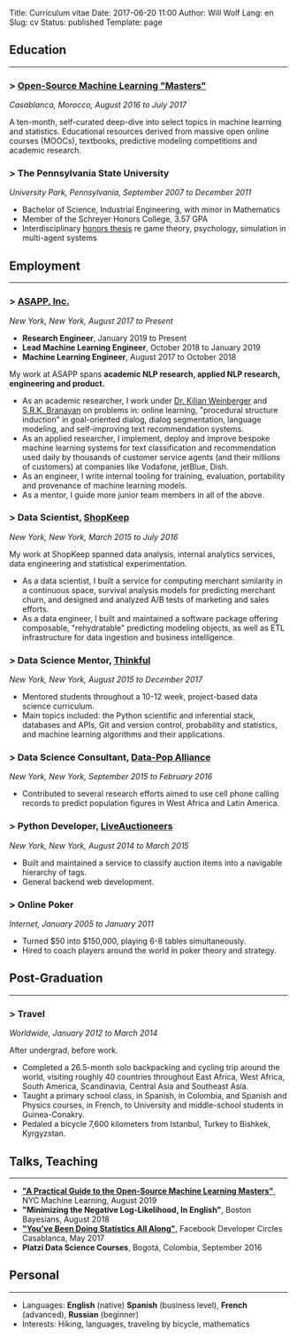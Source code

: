 Title: Curriculum vitae
Date: 2017-06-20 11:00
Author: Will Wolf
Lang: en
Slug: cv
Status: published
Template: page

## Education
---

### > [Open-Source Machine Learning "Masters"]({filename}/life/my-open-source-machine-learning-masters-in-casablanca-morocco.md)
*Casablanca, Morocco, August 2016 to July 2017*

A ten-month, self-curated deep-dive into select topics in machine learning and statistics. Educational resources derived from massive open online courses (MOOCs), textbooks, predictive modeling competitions and academic research.

### > The Pennsylvania State University
*University Park, Pennsylvania, September 2007 to December 2011*

- Bachelor of Science, Industrial Engineering, with minor in Mathematics
- Member of the Schreyer Honors College, 3.57 GPA
- Interdisciplinary [honors thesis](https://honors.libraries.psu.edu/catalog/1947) re game theory, psychology, simulation in multi-agent systems

## Employment
---

### > [ASAPP, Inc.](https://www.asapp.com/)
*New York, New York, August 2017 to Present*

- **Research Engineer**, January 2019 to Present
- **Lead Machine Learning Engineer**, October 2018 to January 2019
- **Machine Learning Engineer**, August 2017 to October 2018

My work at ASAPP spans **academic NLP research, applied NLP research, engineering and product.**

- As an academic researcher, I work under [Dr. Kilian Weinberger](https://scholar.google.com/citations?user=8RVWMycAAAAJ&hl=en&oi=ao) and [S.R.K. Branavan](https://www.linkedin.com/in/s-r-k-branavan-29475b4/) on problems in: online learning, "procedural structure induction" in goal-oriented dialog, dialog segmentation, language modeling, and self-improving text recommendation systems.
- As an applied researcher, I implement, deploy and improve bespoke machine learning systems for text classification and recommendation used daily by thousands of customer service agents (and their millions of customers) at companies like Vodafone, jetBlue, Dish.
- As an engineer, I write internal tooling for training, evaluation, portability and provenance of machine learning models.
- As a mentor, I guide more junior team members in all of the above.

### > Data Scientist, [ShopKeep](http://www.shopkeep.com/)
*New York, New York, March 2015 to July 2016*

My work at ShopKeep spanned data analysis, internal analytics services, data engineering and statistical experimentation.

- As a data scientist, I built a service for computing merchant similarity in a continuous space, survival analysis models for predicting merchant churn, and designed and analyzed A/B tests of marketing and sales efforts.
- As a data engineer, I built and maintained a software package offering composable, "rehydratable" predicting modeling objects, as well as ETL infrastructure for data ingestion and business intelligence.

### > Data Science Mentor, [Thinkful](https://www.thinkful.com/)
*New York, New York, August 2015 to December 2017*

- Mentored students throughout a 10-12 week, project-based data science curriculum.
- Main topics included: the Python scientific and inferential stack, databases and APIs, Git and version control, probability and statistics, and machine learning algorithms and their applications.

### > Data Science Consultant, [Data-Pop Alliance](http://datapopalliance.org/)
*New York, New York, September 2015 to February 2016*

- Contributed to several research efforts aimed to use cell phone calling records to predict population figures in West Africa and Latin America.

### > Python Developer, [LiveAuctioneers](https://new.liveauctioneers.com/)
*New York, New York, August 2014 to March 2015*

- Built and maintained a service to classify auction items into a navigable hierarchy of tags.
- General backend web development.


### > Online Poker
*Internet, January 2005 to January 2011*

- Turned $50 into $150,000, playing 6-8 tables simultaneously.
- Hired to coach players around the world in poker theory and strategy.

## Post-Graduation
---

### > Travel
*Worldwide, January 2012 to March 2014*

After undergrad, before work.

- Completed a 26.5-month solo backpacking and cycling trip around the world, visiting roughly 40 countries throughout East Africa, West Africa, South America, Scandinavia, Central Asia and Southeast Asia.
- Taught a primary school class, in Spanish, in Colombia, and Spanish and Physics courses, in French, to University and middle-school students in Guinea-Conakry.
- Pedaled a bicycle 7,600 kilometers from Istanbul, Turkey to Bishkek, Kyrgyzstan.


## Talks, Teaching
---

- [**"A Practical Guide to the Open-Source Machine Learning Masters"**](https://drive.google.com/file/d/1exFKyeFdu6Wjyep6X2QKEBCxI8UbG-NG/view), NYC Machine Learning, August 2019
- **"Minimizing the Negative Log-Likelihood, In English"**, Boston Bayesians, August 2018
- [**"You've Been Doing Statistics All Along"**](https://www.facebook.com/aboullaite.mohammed/videos/1959648697600819/), Facebook Developer Circles Casablanca, May 2017
- **Platzi Data Science Courses**, Bogotá, Colombia, September 2016

## Personal
---

- Languages: **English** (native) **Spanish** (business level), **French** (advanced), **Russian** (beginner)
- Interests: Hiking, languages, traveling by bicycle, mathematics
